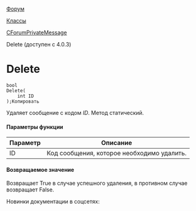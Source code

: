 [Форум](/api_help/forum/index.php)

[Классы](/api_help/forum/developer/index.php)

[CForumPrivateMessage](/api_help/forum/developer/cforumprivatemessage/index.php)

Delete (доступен с 4.0.3)

Delete
======

```
bool
Delete(
	int ID
);Копировать
```

Удаляет сообщение с кодом *ID*. Метод статический.

#### Параметры функции

| Параметр | Описание |
| --- | --- |
| ID | Код сообщения, которое необходимо удалить. |

#### Возвращаемое значение

Возвращает True в случае успешного удаления, в противном случае возвращает False.

Новинки документации в соцсетях: